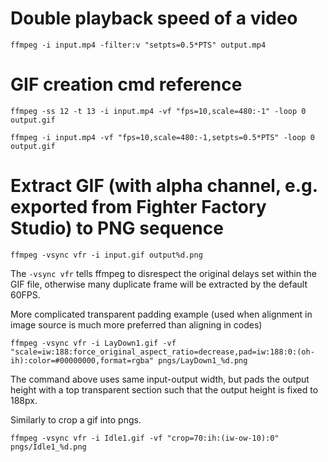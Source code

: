 # Double playback speed of a video
```
ffmpeg -i input.mp4 -filter:v "setpts=0.5*PTS" output.mp4
```

# GIF creation cmd reference
```
ffmpeg -ss 12 -t 13 -i input.mp4 -vf "fps=10,scale=480:-1" -loop 0 output.gif
```

```
ffmpeg -i input.mp4 -vf "fps=10,scale=480:-1,setpts=0.5*PTS" -loop 0 output.gif
```

# Extract GIF (with alpha channel, e.g. exported from Fighter Factory Studio) to PNG sequence
```
ffmpeg -vsync vfr -i input.gif output%d.png
```

The `-vsync vfr` tells ffmpeg to disrespect the original delays set within the GIF file, otherwise many duplicate frame will be extracted by the default 60FPS.

More complicated transparent padding example (used when alignment in image source is much more preferred than aligning in codes) 
```
ffmpeg -vsync vfr -i LayDown1.gif -vf "scale=iw:188:force_original_aspect_ratio=decrease,pad=iw:188:0:(oh-ih):color=#00000000,format=rgba" pngs/LayDown1_%d.png
```

The command above uses same input-output width, but pads the output height with a top transparent section such that the output height is fixed to 188px. 

Similarly to crop a gif into pngs.
```
ffmpeg -vsync vfr -i Idle1.gif -vf "crop=70:ih:(iw-ow-10):0" pngs/Idle1_%d.png
```
